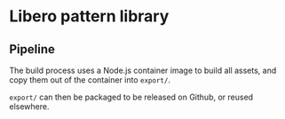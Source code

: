 Libero pattern library
======================

## Pipeline

The build process uses a Node.js container image to build all assets, and copy them out of the container into `export/`.

`export/` can then be packaged to be released on Github, or reused elsewhere.
